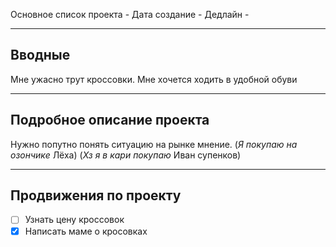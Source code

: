 Основное список проекта - 
Дата создание - 
Дедлайн - 

---
## Вводные

Мне ужасно трут кроссовки. Мне хочется ходить в удобной обуви

---
## Подробное описание проекта

Нужно попутно понять ситуацию на рынке мнение. (*Я покупаю на озончике* Лёха) (*Хз я в кари покупаю* Иван супенков)

---
## Продвижения по проекту

- [ ] Узнать цену кроссовок
- [x] Написать маме о кросовках